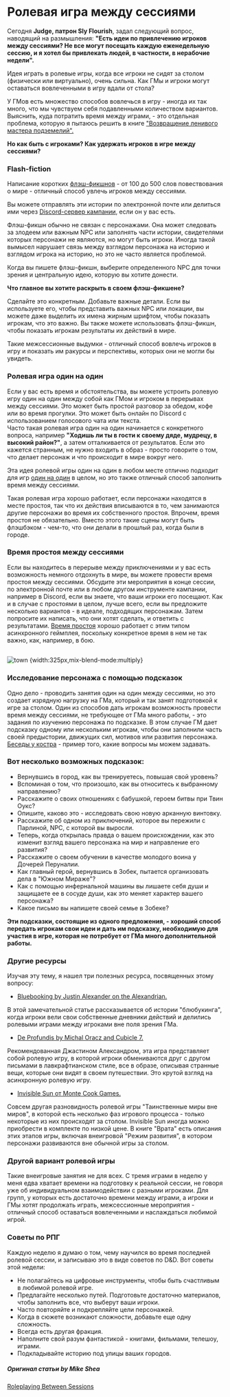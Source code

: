 # Ролевая игра между сессиями
Сегодня **Judge, патрон Sly Flourish**, задал следующий вопрос, наводящий на размышления:
**"Есть идеи по привлечению игроков между сессиями? Не все могут посещать каждую еженедельную сессию, и я хотел бы привлекать людей, в частности, в нерабочие недели".**

Идея играть в ролевые игры, когда все игроки не сидят за столом (физически или виртуально), очень сильна. Как ГМы и игроки могут оставаться вовлеченными в игру вдали от стола?

У ГМов есть множество способов вовлечься в игру - иногда их так много, что мы чувствуем себя подавленными количеством вариантов. Выяснить, куда потратить время между играми, - это отдельная проблема, которую я пытаюсь решить в книге ["Возвращение ленивого мастера подземелий".](https://shop.slyflourish.com/products/return-of-the-lazy-dungeon-master)

**Но как быть с игроками? Как удержать игроков в игре между сессиями?**
### Flash-fiction

Написание коротких [флэш-фикшнов](https://slyflourish.com/flash_fiction.html) - от 100 до 500 слов повествования о мире - отличный способ увлечь игроков между сессиями. 

Вы можете отправлять эти истории по электронной почте или делиться ими через [Discord-сервер кампании](https://slyflourish.com/playing_dnd_over_discord.html), если он у вас есть. 

Флэш-фикшн обычно не связан с персонажами. Она может следовать за злодеем или важным NPC или заполнять части истории, свидетелями которых персонажи не являются, но могут быть игроки. Иногда такой вымысел нарушает связь между взглядом персонажа на историю и взглядом игрока на историю, но это не часто является проблемой.

Когда вы пишете флэш-фикшн, выберите определенного NPC для точки зрения и центральную идею, которую вы хотите донести. 

**Что главное вы хотите раскрыть в своем флэш-фикшене?** 
 
Сделайте это конкретным. Добавьте важные детали. Если вы используете его, чтобы представить важных NPC или локации, вы можете даже выделить их имена жирным шрифтом, чтобы показать игрокам, что это важно. Вы также можете использовать флэш-фикшн, чтобы показать игрокам результаты их действий в мире.

Такие межсессионные выдумки - отличный способ вовлечь игроков в игру и показать им ракурсы и перспективы, которых они не могли бы увидеть.

### Ролевая игра один на один

Если у вас есть время и обстоятельства, вы можете устроить ролевую игру один на один между собой как ГМом и игроком в перерывах между сессиями. Это может быть простой разговор за обедом, кофе или во время прогулки. Это может быть онлайн по Discord с использованием голосового чата или текста.    
Часто такая ролевая игра один на один начинается с конкретного вопроса, например **"Ходишь ли ты в гости к своему дяде, мудрецу, в высокий район?"**, а затем отталкивается от результатов. Если это кажется странным, не нужно входить в образ - просто говорите о том, что делает персонаж и что происходит в мире вокруг него.

Эта идея ролевой игры один на один в любом месте отлично подходит для игр [один на один](https://slyflourish.com/framework_for_one_on_one_dnd.html) в целом, но это также отличный способ заполнить время между сессиями.

Такая ролевая игра хорошо работает, если персонажи находятся в месте простоя, так что их действия вписываются в то, чем занимаются другие персонажи во время их собственного простоя. Впрочем, время простоя не обязательно. Вместо этого такие сцены могут быть флэшбэком - чем-то, что они делали в прошлый раз, когда были в городе.

### Время простоя между сессиями
Если вы находитесь в перерыве между приключениями и у вас есть возможность немного отдохнуть в мире, вы можете провести время простоя между сессиями. Обсудите эти мероприятия в конце сессии, по электронной почте или в любом другом инструменте кампании, например в Discord, если вы знаете, что ваши игроки его посещают. Как и в случае с простоями в целом, лучше всего, если вы предложите несколько вариантов - в идеале, подходящих персонажам. Затем попросите их написать, что они хотят сделать, и ответить с результатами. [Время простоя](https://slyflourish.com/running_downtime_sessions.html) хорошо работает с этим типом асинхронного геймплея, поскольку конкретное время в нем не так важно, как, например, в бою.

##

 ![town](https://i.pinimg.com/564x/1d/46/ed/1d46ed08d0bfc77485147c8dee9965f6.jpg) {width:325px,mix-blend-mode:multiply}


### Исследование персонажа с помощью подсказок
Одно дело - проводить занятия один на один между сессиями, но это создает изрядную нагрузку на ГМа, который и так занят подготовкой к игре за столом. Один из способов дать игрокам возможность провести время между сессиями, не требующее от ГМа много работы, - это задания по изучению персонажа по подсказке. В этом случае ГМ дает подсказку одному или нескольким игрокам, чтобы они заполнили часть своей предыстории, движущих сил, мотивов или развития персонажа. [Беседы у костра](https://slyflourish.com/campfire_talk.html) - пример того, какие вопросы мы можем задавать.

### Вот несколько возможных подсказок:

- Вернувшись в город, как вы тренируетесь, повышая свой уровень?
- Вспоминая о том, что произошло, как вы относитесь к выбранному направлению?
- Расскажите о своих отношениях с бабушкой, героем битвы при Твин Оукс?
- Опишите, каково это - исследовать свою новую арканную винтовку.
- Расскажите об одном из приключений, которое вы пережили с Парлиной, NPC, с которой вы выросли.
- Теперь, когда открылась правда о вашем происхождении, как это изменит взгляд вашего персонажа на мир и направление его развития?
- Расскажите о своем обучении в качестве молодого воина у Дочерей Перуналии.
- Как главный герой, вернувшись в Зобек, пытается организовать дела в "Южном Мираже"?
- Как с помощью инфернальной машины вы лишаете себя души и защищаете ее в сосуде души, как это меняет характер вашего персонажа?
- Какое письмо вы напишете своей семье в Зобеке?

**Эти подсказки, состоящие из одного предложения, - хороший способ передать игрокам свои идеи и дать им подсказку, необходимую для участия в игре, которая не потребует от ГМа много дополнительной работы.**

### Другие ресурсы

Изучая эту тему, я нашел три полезных ресурса, посвященных этому вопросу:

- [Bluebooking by Justin Alexander on the Alexandrian.](https://thealexandrian.net/wordpress/40005/roleplaying-games/ptolus-running-the-campaign-bluebooking) 

В этой замечательной статье рассказывается об истории "блюбукинга", когда игроки вели свои собственные дневники действий и делились ролевыми играми между игроками вне поля зрения ГМа.


- [De Profundis by Michal Oracz and Cubicle 7.](https://www.drivethrurpg.com/product/84298/De-Profundis-Second-Edition?affiliate_id=70406) 

Рекомендованная Джастином Александром, эта игра представляет собой ролевую игру, в которой игроки обмениваются друг с другом письмами в лавкрафтианском стиле, все в образе, описывая странные вещи, которые они видят в своем путешествии. Это крутой взгляд на асинхронную ролевую игру.

- [Invisible Sun от Monte Cook Games.](https://www.drivethrurpg.com/product/267776/Invisible-Sun?affiliate_id=70406) 

Совсем другая разновидность ролевой игры "Таинственные миры вне миров", в которой есть несколько фаз игрового процесса - только некоторые из них происходят за столом. Invisible Sun иногда можно приобрести в комплекте по низкой цене. В книге "Врата" есть описания этих этапов игры, включая внеигровой "Режим развития", в котором персонажи развиваются вне обычной игры за столом.

### Другой вариант ролевой игры
Такие внеигровые занятия не для всех. С тремя играми в неделю у меня едва хватает времени на подготовку к реальной сессии, не говоря уже об индивидуальном взаимодействии с разными игроками. Для групп, у которых есть достаточно времени между играми, а игроки и ГМы хотят продолжать играть, межсессионные мероприятия - отличный способ оставаться вовлеченными и наслаждаться любимой игрой.

### Советы по РПГ
Каждую неделю я думаю о том, чему научился во время последней ролевой сессии, и записываю это в виде советов по D&D. Вот советы этой недели:

- Не полагайтесь на цифровые инструменты, чтобы быть счастливым в любимой ролевой игре.
- Предлагайте несколько путей. Подготовьте достаточно материалов, чтобы заполнить все, что выберут ваши игроки.
- Часто повторяйте и подкрепляйте цели персонажей.
- Когда в сюжете возникают сложности, добавьте еще одну сложность.
- Всегда есть другая фракция.
- Наполните свой разум фантастикой - книгами, фильмами, телешоу, играми.
- Подкладывайте историю под улицы ваших городов.




##### Оригинал статьи by Mike Shea
[Roleplaying Between Sessions](https://slyflourish.com/roleplaying_between_sessions.html)


